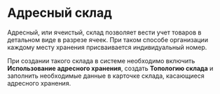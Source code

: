 # Адресный склад

Адресный, или ячеистый, склад позволяет вести учет товаров в детальном виде в разрезе ячеек. При таком способе организации каждому месту хранения присваивается индивидуальный номер.

При создании такого склада в системе необходимо включить **Использование адресного хранения**, создать **Топологию склада** и заполнить необходимые данные в карточке склада, касающиеся адресного хранения.

